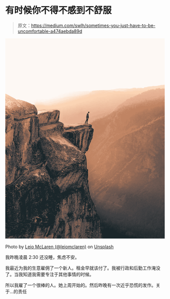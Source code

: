 # 有时候你不得不感到不舒服

> 原文：<https://medium.com/swlh/sometimes-you-just-have-to-be-uncomfortable-a474aebda89d>

![](img/70b8ccc921876d4129e6314780b138bf.png)

Photo by [Leio McLaren (@leiomclaren)](https://unsplash.com/photos/nGwhwpzLGnU?utm_source=unsplash&utm_medium=referral&utm_content=creditCopyText) on [Unsplash](https://unsplash.com/search/photos/scared?utm_source=unsplash&utm_medium=referral&utm_content=creditCopyText)

我昨晚凌晨 2:30 还没睡，焦虑不安。

我最近为我的生意雇佣了一个新人。租金早就该付了。我被行政和后勤工作淹没了。当我知道我需要专注于其他事情的时候。

所以我雇了一个很棒的人。她上周开始的。然后昨晚有一次近乎恐慌的发作。关于…的责任